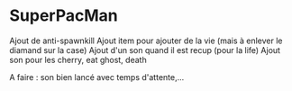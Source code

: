 # SuperPacMan
Ajout de anti-spawnkill
Ajout item pour ajouter de la vie (mais à enlever le diamand sur la case)
Ajout d'un son quand il est recup (pour la life)
Ajout son pour les cherry, eat ghost, death

A faire :
    son bien lancé avec temps d'attente,...